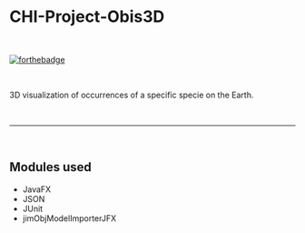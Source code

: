 # CHI-Project-Obis3D

&nbsp;

[![forthebadge](https://forthebadge.com/images/badges/made-with-java.svg)](https://forthebadge.com)

&nbsp;

3D visualization of occurrences of a specific specie on the Earth.

&nbsp;

---

&nbsp;

## Modules used

- JavaFX
- JSON
- JUnit
- jimObjModelImporterJFX
